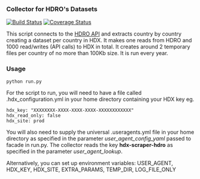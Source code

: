  ### Collector for HDRO's Datasets
[![Build Status](https://travis-ci.org/OCHA-DAP/hdx-scraper-hdro.svg?branch=master&ts=1)](https://travis-ci.org/OCHA-DAP/hdx-scraper-hdro) [![Coverage Status](https://coveralls.io/repos/github/OCHA-DAP/hdx-scraper-hdro/badge.svg?branch=master&ts=1)](https://coveralls.io/github/OCHA-DAP/hdx-scraper-hdro?branch=master)

This script connects to the [HDRO API](http://hdr.undp.org/en/content/human-development-report-office-statistical-data-api) and extracts country by country creating a dataset per country in HDX. It makes one reads from HDRO and 1000 read/writes (API calls) to HDX in total. It creates around 2 temporary files per country of no more than 100Kb size. It is run every year. 


### Usage

    python run.py

For the script to run, you will need to have a file called .hdx_configuration.yml in your home directory containing your HDX key eg.

    hdx_key: "XXXXXXXX-XXXX-XXXX-XXXX-XXXXXXXXXXXX"
    hdx_read_only: false
    hdx_site: prod
    
 You will also need to supply the universal .useragents.yml file in your home directory as specified in the parameter *user_agent_config_yaml* passed to facade in run.py. The collector reads the key **hdx-scraper-hdro** as specified in the parameter *user_agent_lookup*.
 
 Alternatively, you can set up environment variables: USER_AGENT, HDX_KEY, HDX_SITE, EXTRA_PARAMS, TEMP_DIR, LOG_FILE_ONLY 
